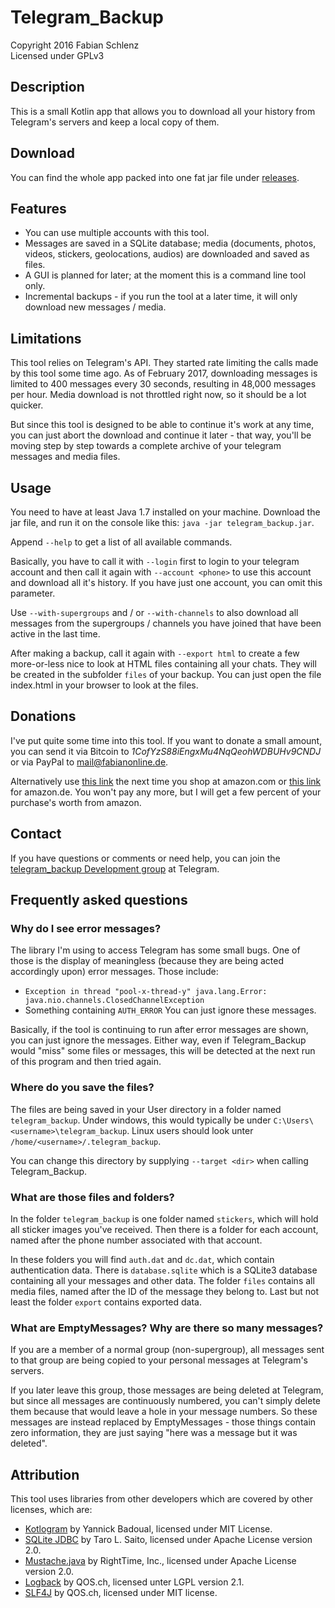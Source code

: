 # Telegram_Backup
Copyright 2016 Fabian Schlenz  
Licensed under GPLv3

## Description
This is a small Kotlin app that allows you to download all your history from
Telegram's servers and keep a local copy of them.

## Download
You can find the whole app packed into one fat jar file under
[releases](https://github.com/fabianonline/telegram_backup/releases).

## Features
* You can use multiple accounts with this tool.
* Messages are saved in a SQLite database; media (documents, photos, videos,
  stickers, geolocations, audios) are downloaded and saved as files.
* A GUI is planned for later; at the moment this is a command line tool
  only.
* Incremental backups - if you run the tool at a later time, it will only
  download new messages / media.

## Limitations
This tool relies on Telegram's API. They started rate limiting the calls
made by this tool some time ago. As of February 2017, downloading messages
is limited to 400 messages every 30 seconds, resulting in 48,000 messages
per hour. Media download is not throttled right now, so it should be a lot
quicker.

But since this tool is designed to be able to continue it's work at any
time, you can just abort the download and continue it later - that way,
you'll be moving step by step towards a complete archive of your telegram
messages and media files.

## Usage
You need to have at least Java 1.7 installed on your machine. Download the
jar file, and run it on the console like this: `java -jar telegram_backup.jar`.

Append `--help` to get a list of all available commands.

Basically, you have to call it with `--login` first to login to your telegram account and then
call it again with `--account <phone>` to use this account and download all
it's history. If you have just one account, you can omit this parameter.

Use `--with-supergroups` and / or `--with-channels` to also download all
messages from the supergroups / channels you have joined that have been
active in the last time.

After making a backup, call it again with `--export html` to create a few
more-or-less nice to look at HTML files containing all your chats. They will
be created in the subfolder `files` of your backup. You can just open the
file index.html in your browser to look at the files.

## Donations
I've put quite some time into this tool. If you want to donate a small
amount, you can send it via Bitcoin to *1CofYzS88iEngxMu4NqQeohWDBUHv9CNDJ* or via PayPal to
[mail@fabianonline.de](https://paypal.me/fabianonline).

Alternatively use [this link](http://www.amazon.com/?_encoding=UTF8&camp=1638&creative=6742&linkCode=ur2&site-redirect=de&tag=telegrambackup-21) the next time you shop at
amazon.com or [this
link](https://www.amazon.de/ref=as_li_ss_tl?ie=UTF8&linkCode=ll2&tag=telegrambackup-21&linkId=c54d9fe7c560128c6f018dd24e80d486) for amazon.de. You won't
pay any more, but I will get a few percent of your purchase's worth from
amazon.

## Contact
If you have questions or comments or need help, you can join the
[telegram_backup Development group](https://t.me/joinchat/CXFirQenTSeGWhxnikd8tg)
at Telegram.

## Frequently asked questions
### Why do I see error messages?
The library I'm using to access Telegram has some small bugs. One of those
is the display of meaningless (because they are being acted accordingly upon)
error messages. Those include:
* `Exception in thread "pool-x-thread-y" java.lang.Error:
java.nio.channels.ClosedChannelException`
* Something containing `AUTH_ERROR`
You can just ignore these messages.

Basically, if the tool is continuing to run after error messages are shown,
you can just ignore the messages.
Either way, even if Telegram_Backup would "miss" some files or messages,
this will be detected at the next run of this program and then tried again.

### Where do you save the files?
The files are being saved in your User directory in a folder named
`telegram_backup`. Under windows, this would typically be under
`C:\Users\<username>\telegram_backup`. Linux users should look unter
`/home/<username>/.telegram_backup`.

You can change this directory by supplying `--target <dir>` when calling
Telegram_Backup.

### What are those files and folders?
In the folder `telegram_backup` is one folder named `stickers`, which will
hold all sticker images you've received. Then there is a folder for each
account, named after the phone number associated with that account.

In these folders you will find `auth.dat` and `dc.dat`, which contain
authentication data. There is `database.sqlite` which is a SQLite3 database
containing all your messages and other data. The folder `files` contains all
media files, named after the ID of the message they belong to. Last but not
least the folder `export` contains exported data.

### What are EmptyMessages? Why are there so many messages?
If you are a member of a normal group (non-supergroup), all messages sent to
that group are being copied to your personal messages at Telegram's servers.

If you later leave this group, those messages are being deleted at Telegram,
but since all messages are continuously numbered, you can't simply delete
them because that would leave a hole in your message numbers. So these
messages are instead replaced by EmptyMessages - those things contain zero
information, they are just saying "here was a message but it was deleted".

## Attribution
This tool uses libraries from other developers which are covered by other licenses,
which are:
* [Kotlogram](https://github.com/badoualy/kotlogram) by Yannick Badoual, licensed
  under MIT License.
* [SQLite JDBC](https://bitbucket.org/xerial/sqlite-jdbc) by Taro L. Saito,
  licensed under Apache License version 2.0.
* [Mustache.java](https://github.com/spullara/mustache.java) by RightTime,
  Inc., licensed under Apache License version 2.0.
* [Logback](http://logback.qos.ch) by QOS.ch, licensed unter LGPL version 2.1.
* [SLF4J](http://www.slf4j.org) by QOS.ch, licensed under MIT license.
